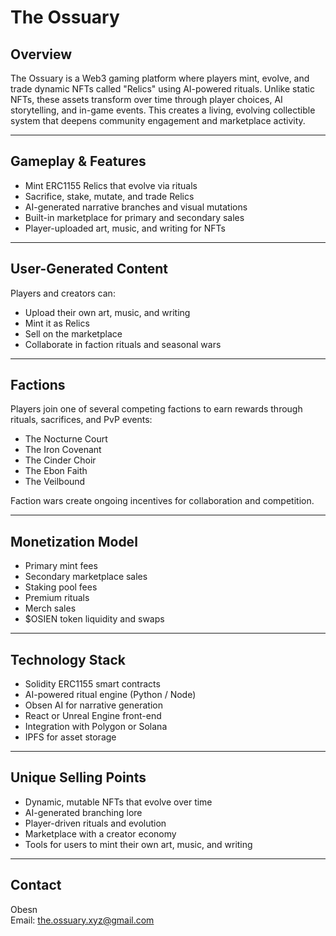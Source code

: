 # The Ossuary

## Overview

The Ossuary is a Web3 gaming platform where players mint, evolve, and trade dynamic NFTs called "Relics" using AI-powered rituals. Unlike static NFTs, these assets transform over time through player choices, AI storytelling, and in-game events. This creates a living, evolving collectible system that deepens community engagement and marketplace activity.

---

## Gameplay & Features

- Mint ERC1155 Relics that evolve via rituals
- Sacrifice, stake, mutate, and trade Relics
- AI-generated narrative branches and visual mutations
- Built-in marketplace for primary and secondary sales
- Player-uploaded art, music, and writing for NFTs

---

## User-Generated Content

Players and creators can:
- Upload their own art, music, and writing
- Mint it as Relics
- Sell on the marketplace
- Collaborate in faction rituals and seasonal wars

---

## Factions

Players join one of several competing factions to earn rewards through rituals, sacrifices, and PvP events:

- The Nocturne Court
- The Iron Covenant
- The Cinder Choir
- The Ebon Faith
- The Veilbound

Faction wars create ongoing incentives for collaboration and competition.

---

## Monetization Model

- Primary mint fees
- Secondary marketplace sales
- Staking pool fees
- Premium rituals
- Merch sales
- $OSIEN token liquidity and swaps

---

## Technology Stack

- Solidity ERC1155 smart contracts
- AI-powered ritual engine (Python / Node)
- Obsen AI for narrative generation
- React or Unreal Engine front-end
- Integration with Polygon or Solana
- IPFS for asset storage

---

## Unique Selling Points

- Dynamic, mutable NFTs that evolve over time
- AI-generated branching lore
- Player-driven rituals and evolution
- Marketplace with a creator economy
- Tools for users to mint their own art, music, and writing

---

## Contact

Obesn  
Email: the.ossuary.xyz@gmail.com